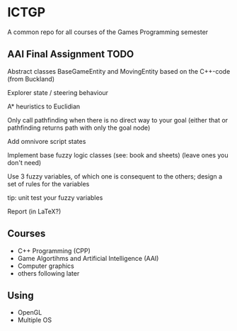 # ICTGP
A common repo for all courses of the Games Programming semester


## AAI Final Assignment TODO
Abstract classes BaseGameEntity and MovingEntity based on the C++-code (from Buckland)

Explorer state / steering behaviour

A* heuristics to Euclidian

Only call pathfinding when there is no direct way to your goal (either that or pathfinding returns path with only the goal node)

Add omnivore script states

Implement base fuzzy logic classes (see: book and sheets) (leave ones you don't need)

Use 3 fuzzy variables, of which one is consequent to the others; design a set of rules for the variables

tip: unit test your fuzzy variables

Report (in LaTeX?)


## Courses
- C++ Programming (CPP)
- Game Algortihms and Artificial Intelligence (AAI)
- Computer graphics
- others following later


## Using
- OpenGL
- Multiple OS
